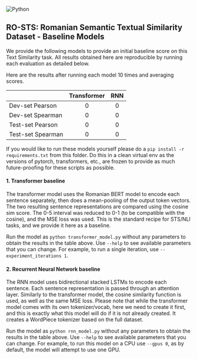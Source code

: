 ![Python](https://img.shields.io/badge/Python-3-brightgreen) 

## RO-STS: Romanian Semantic Textual Similarity Dataset - Baseline Models

We provide the following models to provide an initial baseline score on this Text Similarity task. All results obtained here are reproducible by running each evaluation as detailed below.

Here are the results after running each model 10 times and averaging scores. 

|                   	| Transformer 	| RNN 	|
|-------------------	|:-----------:	|:---:	|
| Dev-set Pearson   	|      0      	|  0  	|
| Dev-set Spearman  	|      0      	|  0  	|
| Test-set Pearson  	|      0      	|  0  	|
| Test-set Spearman 	|      0      	|  0  	|

If you would like to run these models yourself please do a ``pip install -r requirements.txt`` from this folder. Do this in a clean virtual env as the versions of pytorch, transformers, etc., are frozen to provide as much future-proofing for these scripts as possible.
#### 1. Transformer baseline

The transformer model uses the Romanian BERT model to encode each sentence separately, then does a mean-pooling of the output token vectors. The two resulting sentence representations are compared using the cosine sim score. The 0-5 interval was reduced to 0-1 (to be compatible with the cosine), and the MSE loss was used. This is the standard recipe for STS/NLI tasks, and we provide it here as a baseline.

Run the model as ``python transformer_model.py`` without any parameters to obtain the results in the table above. Use ``--help`` to see available parameters that you can change. For example, to run a single iteration, use ``--experiment_iterations 1``.

#### 2. Recurrent Neural Network baseline

The RNN model uses bidirectional stacked LSTMs to encode each sentence. Each sentence representation is passed through an attention layer. Similarly to the transformer model, the cosine similarity function is used, as well as the same MSE loss. Please note that while the transformer model comes with its own tokenizer/vocab, here we need to create it first, and this is exactly what this model will do if it is not already created. It creates a WordPiece tokenizer based on the full dataset. 

Run the model as ``python rnn_model.py`` without any parameters to obtain the results in the table above. Use ``--help`` to see available parameters that you can change. For example, to run this model on a CPU use ``--gpus 0``, as by default, the model will attempt to use one GPU.
